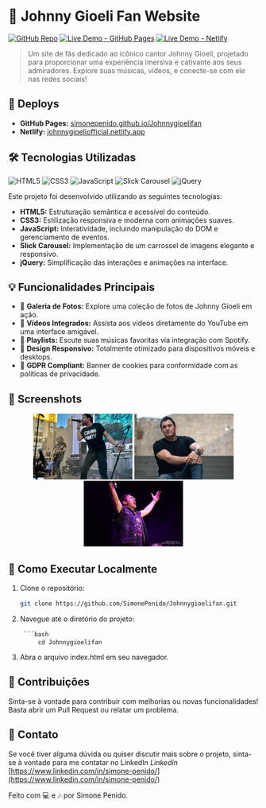 # 🎸 Johnny Gioeli Fan Website

[![GitHub Repo](https://img.shields.io/badge/GitHub-Repository-blue?logo=github)](https://github.com/SimonePenido/Johnnygioelifan)
[![Live Demo - GitHub Pages](https://img.shields.io/badge/Live%20Demo-GitHub%20Pages-brightgreen?logo=github)](https://simonepenido.github.io/Johnnygioelifan/)
[![Live Demo - Netlify](https://img.shields.io/badge/Live%20Demo-Netlify-blueviolet?logo=netlify)](https://johnnygioeliofficial.netlify.app)

> Um site de fãs dedicado ao icônico cantor Johnny Gioeli, projetado para proporcionar uma experiência imersiva e cativante aos seus admiradores. Explore suas músicas, vídeos, e conecte-se com ele nas redes sociais!

## 🚀 **Deploys**
- **GitHub Pages:** [simonepenido.github.io/Johnnygioelifan](https://simonepenido.github.io/Johnnygioelifan/)
- **Netlify:** [johnnygioeliofficial.netlify.app](https://johnnygioeliofficial.netlify.app)

## 🛠️ **Tecnologias Utilizadas**
![HTML5](https://img.shields.io/badge/HTML5-E34F26?style=for-the-badge&logo=html5&logoColor=white)
![CSS3](https://img.shields.io/badge/CSS3-1572B6?style=for-the-badge&logo=css3&logoColor=white)
![JavaScript](https://img.shields.io/badge/JavaScript-F7DF1E?style=for-the-badge&logo=javascript&logoColor=black)
![Slick Carousel](https://img.shields.io/badge/Slick_Carousel-FF4500?style=for-the-badge&logo=slick-carousel&logoColor=white)
![jQuery](https://img.shields.io/badge/jQuery-0769AD?style=for-the-badge&logo=jquery&logoColor=white)

Este projeto foi desenvolvido utilizando as seguintes tecnologias:

- **HTML5:** Estruturação semântica e acessível do conteúdo.
- **CSS3:** Estilização responsiva e moderna com animações suaves.
- **JavaScript:** Interatividade, incluindo manipulação do DOM e gerenciamento de eventos.
- **Slick Carousel:** Implementação de um carrossel de imagens elegante e responsivo.
- **jQuery:** Simplificação das interações e animações na interface.

## 💡 **Funcionalidades Principais**
- 🌟 **Galeria de Fotos:** Explore uma coleção de fotos de Johnny Gioeli em ação.
- 🎥 **Vídeos Integrados:** Assista aos vídeos diretamente do YouTube em uma interface amigável.
- 🎵 **Playlists:** Escute suas músicas favoritas via integração com Spotify.
- 📱 **Design Responsivo:** Totalmente otimizado para dispositivos móveis e desktops.
- 🍪 **GDPR Compliant:** Banner de cookies para conformidade com as políticas de privacidade.

## 📸 **Screenshots**
<p align="center">
  <img src="images/1.jpeg" width="200" alt="Imagem 1"/>
  <img src="images/2.jpg" width="200" alt="Imagem 2"/>
  <img src="images/3.jpeg" width="200" alt="Imagem 3"/>
</p>

## 📂 **Como Executar Localmente**
1. Clone o repositório:
   ```bash
   git clone https://github.com/SimonePenido/Johnnygioelifan.git

2. Navegue até o diretório do projeto:
   
		```bash
			cd Johnnygioelifan

3. Abra o arquivo index.html em seu navegador.

## 🌟 **Contribuições**
Sinta-se à vontade para contribuir com melhorias ou novas funcionalidades! Basta abrir um Pull Request ou relatar um problema.

## 📧 **Contato**
Se você tiver alguma dúvida ou quiser discutir mais sobre o projeto, sinta-se à vontade para me contatar no LinkedIn *Linkedin* [https://www.linkedin.com/in/simone-penido/](https://www.linkedin.com/in/simone-penido/)

Feito com 💻 e 🎶 por Simone Penido.